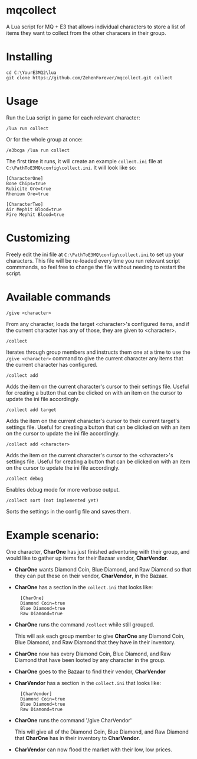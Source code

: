 # mqcollect

A Lua script for MQ + E3 that allows individual characters to store a list of items they want to collect from the other characers in their group.

# Installing
```
cd C:\YourE3MQ2\lua
git clone https://github.com/ZehenForever/mqcollect.git collect
```

# Usage

Run the Lua script in game for each relevant character:
```
/lua run collect
```
Or for the whole group at once:
```
/e3bcga /lua run collect
```

The first time it runs, it will create an example `collect.ini` file at `C:\PathToE3MQ\config\collect.ini`.  It will look like so:
```
[CharacterOne]
Bone Chips=true
Rubicite Ore=true
Rhenium Ore=true

[CharacterTwo]
Air Mephit Blood=true
Fire Mephit Blood=true
```

# Customizing
Freely edit the ini file at `C:\PathToE3MQ\config\collect.ini` to set up your characters.  This file will be re-loaded every time you run relevant script commmands, so feel free to change the file without needing to restart the script.

# Available commands

`/give <character>`
        
From any character, loads the target &lt;character&gt;'s configured items, and if the current character has any of those, they are given to &lt;character&gt;.
 
`/collect`

Iterates through group members and instructs them one at a time
to use the `/give <character>` command to give the current character 
any items that the current character has configured.

`/collect add`

Adds the item on the current character's cursor to their settings file. Useful for creating a button that can be clicked on with an item on the cursor to update the ini file accordingly.

`/collect add target`

Adds the item on the current character's cursor to their current target's settings file. Useful for creating a button that can be clicked on with an item on the cursor to update the ini file accordingly.

`/collect add <character>`

Adds the item on the current character's cursor to the &lt;character&gt;'s settings file. Useful for creating a button that can be clicked on with an item on the cursor to update the ini file accordingly.

`/collect debug`

Enables debug mode for more verbose output.
    
`/collect sort (not implemented yet)`

Sorts the settings in the config file and saves them.

# Example scenario:

One character, **CharOne** has just finished adventuring with their group, and would like to gather up items for their Bazaar vendor, **CharVendor**.

- **CharOne** wants Diamond Coin, Blue Diamond, and Raw Diamond so that they can put these on their vendor, **CharVendor**, in the Bazaar.

- **CharOne** has a section in the `collect.ini` that looks like:

        [CharOne]
        Diamond Coin=true
        Blue Diamond=true
        Raw Diamond=true
    
- **CharOne** runs the command `/collect` while still grouped.

    This will ask each group member to give **CharOne** any Diamond Coin, Blue Diamond, and Raw Diamond that they have in their inventory.

- **CharOne** now has every Diamond Coin, Blue Diamond, and Raw Diamond that have been looted by any character in the group.
    
- **CharOne** goes to the Bazaar to find their vendor, **CharVendor**
    
- **CharVendor** has a section in the `collect.ini` that looks like:

        [CharVendor]
        Diamond Coin=true
        Blue Diamond=true
        Raw Diamond=true

- **CharOne** runs the command '/give CharVendor'

    This will give all of the Diamond Coin, Blue Diamond, and Raw Diamond that **CharOne** has in their inventory to **CharVendor**.

- **CharVendor** can now flood the market with their low, low prices.
